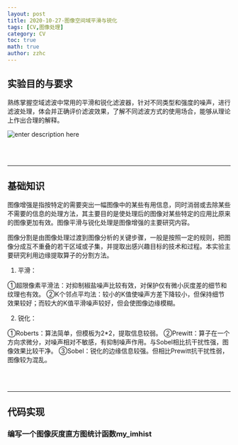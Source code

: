 ```yaml
---
layout: post
title: 2020-10-27-图像空间域平滑与锐化
tags: [CV,图像处理]
category: CV
toc: true
math: true
author: zzhc
---
```


## 实验目的与要求

熟练掌握空域滤波中常用的平滑和锐化滤波器，针对不同类型和强度的噪声，进行滤波处理，体会并正确评价滤波效果，了解不同滤波方式的使用场合，能够从理论上作出合理的解释。

![enter description here](http://img.zzhc321.xyz/blog/1650349468503.png)



<br>
<br>

***


## 基础知识

图像增强是指按特定的需要突出一幅图像中的某些有用信息，同时消弱或去除某些不需要的信息的处理方法，其主要目的是使处理后的图像对某些特定的应用比原来的图像更加有效。图像平滑与锐化处理是图像增强的主要研究内容。





图像分割是由图像处理过渡到图像分析的关键步骤，一般是按照一定的规则，把图像分成互不重叠的若干区域或子集，并提取出感兴趣目标的技术和过程。本实验主要研究利用边缘提取算子的分割方法。




1. 平滑：

①超限像素平滑法：对抑制椒盐噪声比较有效，对保护仅有微小灰度差的细节和纹理也有效。
②K个邻点平均法：较小的K值使噪声方差下降较小，但保持细节效果较好；而较大的K值平滑噪声较好，但会使图像边缘模糊。

2. 锐化：

①Roberts：算法简单，但模板为2*2，提取信息较弱。
②Prewitt：算子在一个方向求微分，对噪声相对不敏感，有抑制噪声作用。与Sobel相比抗干扰性强，图像效果比较干净。
③Sobel：锐化的边缘信息较强。但相比Prewitt抗干扰性弱，图像较为混乱。


<br>
<br>

***

## 代码实现

### 编写一个图像灰度直方图统计函数my_imhist
